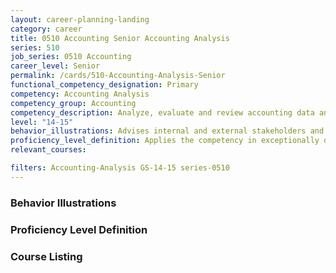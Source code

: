 ```yaml
---
layout: career-planning-landing
category: career
title: 0510 Accounting Senior Accounting Analysis
series: 510
job_series: 0510 Accounting
career_level: Senior
permalink: /cards/510-Accounting-Analysis-Senior
functional_competency_designation: Primary
competency: Accounting Analysis
competency_group: Accounting
competency_description: Analyze, evaluate and review accounting data and reports using business tools and applications, and performance metrics to provide recommendations
level: "14-15"
behavior_illustrations: Advises internal and external stakeholders and Congressional representatives on Department-wide financial processes/operations to ensure financial integrity
proficiency_level_definition: Applies the competency in exceptionally difficult situations ? Serves as a key resource and advises others ? Demonstrates comprehensive, expert understanding of concepts and processes
relevant_courses: 

filters: Accounting-Analysis GS-14-15 series-0510
---
```


<div class="card-content-column behavior">
  <h3>Behavior Illustrations</h3>
  <dl></dl>
</div>
<div class="card-content-column prof-level">
  <h3>Proficiency Level Definition</h3>
  <dl></dl>
</div>
<div class="card-content-column">
  <h3>Course Listing</h3>
  <ul>
  
  </ul>
</div>